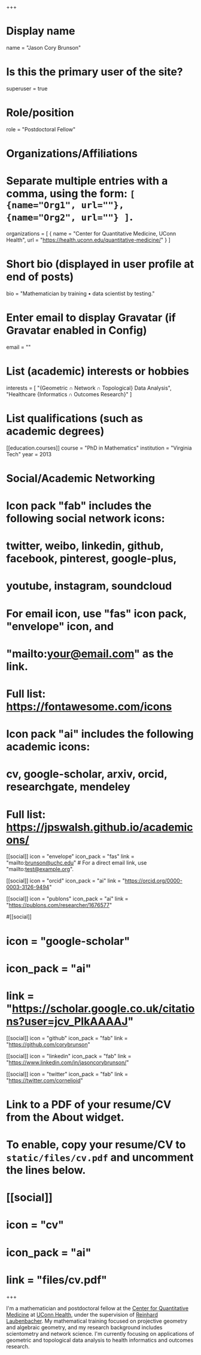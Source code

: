+++
# Display name
name = "Jason Cory Brunson"

# Is this the primary user of the site?
superuser = true

# Role/position
role = "Postdoctoral Fellow"

# Organizations/Affiliations
#   Separate multiple entries with a comma, using the form: `[ {name="Org1", url=""}, {name="Org2", url=""} ]`.
organizations = [ { name = "Center for Quantitative Medicine, UConn Health", url = "https://health.uconn.edu/quantitative-medicine/" } ]

# Short bio (displayed in user profile at end of posts)
bio = "Mathematician by training • data scientist by testing."

# Enter email to display Gravatar (if Gravatar enabled in Config)
email = ""

# List (academic) interests or hobbies
interests = [
  "{Geometric ∩ Network ∩ Topological} Data Analysis",
  "Healthcare {Informatics ∩ Outcomes Research}"
]

# List qualifications (such as academic degrees)
[[education.courses]]
  course = "PhD in Mathematics"
  institution = "Virginia Tech"
  year = 2013

# Social/Academic Networking
#
# Icon pack "fab" includes the following social network icons:
#
#   twitter, weibo, linkedin, github, facebook, pinterest, google-plus,
#   youtube, instagram, soundcloud
#
#   For email icon, use "fas" icon pack, "envelope" icon, and
#   "mailto:your@email.com" as the link.
#
#   Full list: https://fontawesome.com/icons
#
# Icon pack "ai" includes the following academic icons:
#
#   cv, google-scholar, arxiv, orcid, researchgate, mendeley
#
#   Full list: https://jpswalsh.github.io/academicons/

[[social]]
  icon = "envelope"
  icon_pack = "fas"
  link = "mailto:brunson@uchc.edu"  # For a direct email link, use "mailto:test@example.org".

[[social]]
  icon = "orcid"
  icon_pack = "ai"
  link = "https://orcid.org/0000-0003-3126-9494"

[[social]]
  icon = "publons"
  icon_pack = "ai"
  link = "https://publons.com/researcher/1676577"

#[[social]]
#  icon = "google-scholar"
#  icon_pack = "ai"
#  link = "https://scholar.google.co.uk/citations?user=jcv_PIkAAAAJ"

[[social]]
  icon = "github"
  icon_pack = "fab"
  link = "https://github.com/corybrunson"

[[social]]
  icon = "linkedin"
  icon_pack = "fab"
  link = "https://www.linkedin.com/in/jasoncorybrunson/"

[[social]]
  icon = "twitter"
  icon_pack = "fab"
  link = "https://twitter.com/cornelioid"

# Link to a PDF of your resume/CV from the About widget.
# To enable, copy your resume/CV to `static/files/cv.pdf` and uncomment the lines below.
# [[social]]
#   icon = "cv"
#   icon_pack = "ai"
#   link = "files/cv.pdf"

+++

I'm a mathematician and postdoctoral fellow at the [Center for Quantitative Medicine](https://health.uconn.edu/quantitative-medicine/) at [UConn Health](https://health.uconn.edu/), under the supervision of [Reinhard Laubenbacher](http://facultydirectory.uchc.edu/profile?profileId=Laubenbacher-Reinhard). My mathematical training focused on projective geometry and algebraic geometry, and my research background includes scientometry and network science. I'm currently focusing on applications of geometric and topological data analysis to health informatics and outcomes research.
